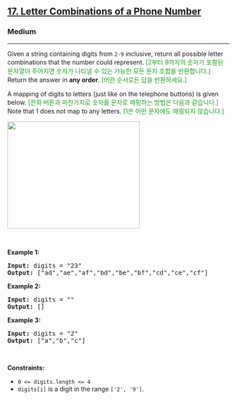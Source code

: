 <h2><a href="https://leetcode.com/problems/letter-combinations-of-a-phone-number/">17. Letter Combinations of a Phone Number</a></h2><h3>Medium</h3><hr><div><p>Given a string containing digits from <code>2-9</code> inclusive, return all possible letter combinations that the number could represent.<inliner class="im-inliner-dst-text" style="color: #239E23;"> [2부터 9까지의 숫자가 포함된 문자열이 주어지면 숫자가 나타낼 수 있는 가능한 모든 문자 조합을 반환합니다.] </inliner> Return the answer in <strong>any order</strong>.<inliner class="im-inliner-dst-text" style="color: #239E23;"> [어떤 순서로든 답을 반환하세요.] </inliner></p>

<p>A mapping of digits to letters (just like on the telephone buttons) is given below.<inliner class="im-inliner-dst-text" style="color: #239E23;"> [전화 버튼과 마찬가지로 숫자를 문자로 매핑하는 방법은 다음과 같습니다.] </inliner> Note that 1 does not map to any letters.<inliner class="im-inliner-dst-text" style="color: #239E23;"> [1은 어떤 문자에도 매핑되지 않습니다.] </inliner></p>
<img alt="" src="https://assets.leetcode.com/uploads/2022/03/15/1200px-telephone-keypad2svg.png" style="width: 300px; height: 243px;">
<p>&nbsp;</p>
<p><strong class="example">Example 1:</strong></p>

<pre><strong>Input:</strong> digits = "23"
<strong>Output:</strong> ["ad","ae","af","bd","be","bf","cd","ce","cf"]
</pre>

<p><strong class="example">Example 2:</strong></p>

<pre><strong>Input:</strong> digits = ""
<strong>Output:</strong> []
</pre>

<p><strong class="example">Example 3:</strong></p>

<pre><strong>Input:</strong> digits = "2"
<strong>Output:</strong> ["a","b","c"]
</pre>

<p>&nbsp;</p>
<p><strong>Constraints:</strong></p>

<ul>
	<li><code>0 &lt;= digits.length &lt;= 4</code></li>
	<li><code>digits[i]</code> is a digit in the range <code>['2', '9']</code>.</li>
</ul>
</div>